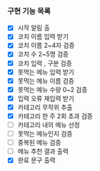 ### 구현 기능 목록
- [x] 시작 알림 출
- [x] 코치 이름 입력 받기
- [x] 코치 이름 2~4자 검증
- [x] 코치 수 2~5명 검증
- [x] 코치 입력 , 구분 검증
- [x] 못먹는 메뉴 입력 받기
- [x] 못먹는 메뉴 이름 검증
- [x] 못먹는 메뉴 수량 0~2 검증
- [x] 입력 오류 재입력 받기
- [x] 카테고리 무작위 추출
- [x] 카테고리 한 주 2회 초과 검증
- [ ] 카테고리 내의 메뉴 선정
- [ ] 못먹는 메뉴인지 검증
- [ ] 중복된 메뉴 검증
- [ ] 메뉴 추천 결과 출력
- [x] 완료 문구 출력